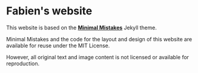 # Fabien's website

This website is based on the **[Minimal Mistakes](http://mmistakes.github.io/minimal-mistakes)** Jekyll theme.

Minimal Mistakes and the code for the layout and design of this website are
available for reuse under the MIT License. 

However, all original text and image content is not licensed or available for 
reproduction.
